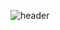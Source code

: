 ![header](https://Wooji-CodingDiary.vercel.app/api?type=soft&color=auto&height=300&section=header&text=capsule%20render&fontSize=90)

